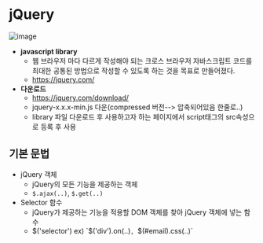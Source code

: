 # jQuery
![image](https://user-images.githubusercontent.com/77317312/122073277-44ed7a00-ce33-11eb-84a9-bb81ff75dbaa.png)

- **javascript library**
  - 웹 브라우저 마다 다르게 작성해야 되는 크로스 브라우저 자바스크립트 코드를 최대한 공통된 방법으로 작성할 수 있도록 하는 것을 목표로 만들어졌다.
  - https://jquery.com/
- **다운로드**
  - https://jquery.com/download/
  - jquery-x.x.x-min.js 다운(compressed 버전--> 압축되어있음 한줄로..)
  - library 파일 다운로드 후 사용하고자 하는 페이지에서 script태그의 src속성으로 등록 후 사용

## 기본 문법
- jQuery 객체
  - jQuery의 모든 기능을 제공하는 객체
  - `$.ajax(..)`, `$.get(..)`
- Selector 함수
  - jQuery가 제공하는 기능을 적용할 DOM 객체를 찾아 jQuery 객체에 넣는 함수
  - $('selector') ex) `$('div').on(..)`, `$(#email).css(..)`

